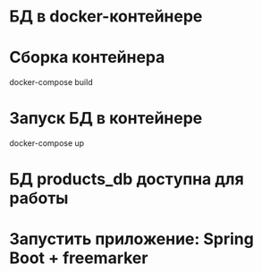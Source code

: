 # БД в docker-контейнере

# Сборка контейнера
docker-compose build

# Запуск БД в контейнере
docker-compose up

# БД products_db доступна для работы

# Запустить приложение: Spring Boot + freemarker
